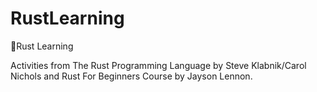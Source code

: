 # RustLearning
🦀Rust Learning 

Activities from The Rust Programming Language by Steve Klabnik/Carol Nichols and Rust For Beginners Course by Jayson Lennon.
